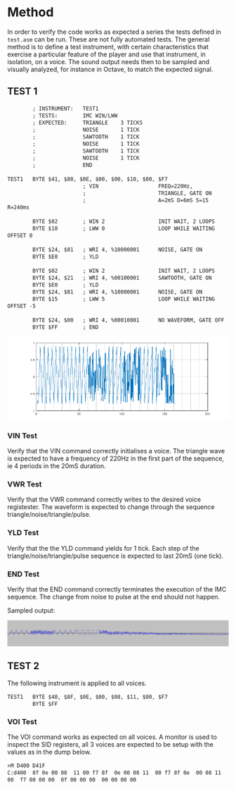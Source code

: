 
# Method #

In order to verify the code works as expected a series the tests defined in `test.asm` can be run. These are not fully automated tests. The general method is to define a test instrument, with certain characteristics that exercise a particular feature of the player and use that instrument, in isolation, on a voice. The sound output needs then to be sampled and visually analyzed, for instance in Octave,  to match the expected signal.

## TEST 1 ##

````ASM
        ; INSTRUMENT:   TEST1
        ; TESTS:        IMC WIN/LWW
        ; EXPECTED:     TRIANGLE    3 TICKS
        ;               NOISE       1 TICK
        ;               SAWTOOTH    1 TICK
        ;               NOISE       1 TICK
        ;               SAWTOOTH    1 TICK
        ;               NOISE       1 TICK      
        ;               END

TEST1   BYTE $41, $80, $0E, $00, $00, $10, $00, $F7
                        ; VIN                   FREQ=220Hz, 
                        ;                       TRIANGLE, GATE ON 
                        ;                       A=2mS D=6mS S=15  R=240ms 
                   
        BYTE $02        ; WIN 2                 INIT WAIT, 2 LOOPS                        
        BYTE $10        ; LWW 0                 LOOP WHILE WAITING OFFSET 0
        
        BYTE $24, $81   ; WRI 4, %10000001      NOISE, GATE ON        
        BYTE $E0        ; YLD

        BYTE $02        ; WIN 2                 INIT WAIT, 2 LOOPS                        
        BYTE $24, $21   ; WRI 4, %00100001      SAWTOOTH, GATE ON        
        BYTE $E0        ; YLD
        BYTE $24, $81   ; WRI 4, %10000001      NOISE, GATE ON        
        BYTE $15        ; LWW 5                 LOOP WHILE WAITING OFFSET -5

        BYTE $24, $00   ; WRI 4, %00010001      NO WAVEFORM, GATE OFF
        BYTE $FF        ; END
````        
![test1](tests/test1.png)


### VIN Test ###

Verify that the VIN command correctly initialises a voice. The triangle wave is expected to have a frequency of 220Hz in the first part of the sequence, ie 4 periods in the 20mS duration.

### VWR Test ###

Verify that the VWR command correctly writes to the desired voice registester. The waveform is expected to change through the sequence triangle/noise/triangle/pulse.

### YLD Test ###

Verify that the the YLD command yields for 1 tick. Each step of the triangle/noise/triangle/pulse sequence is expected to last 20mS (one tick).

### END Test ###

Verify that the END command correctly terminates the execution of the IMC sequence. The change from noise to pulse at the end should not happen.

Sampled output:

![drum1](images/validation_drum_1.png)

## TEST 2 ##

The following instrument is applied to all voices.

```ASM
TEST1   BYTE $40, $8F, $0E, $00, $08, $11, $00, $F7
        BYTE $FF
```

### VOI Test ###

The VOI command works as expected on all voices.  A monitor is used to inspect the SID registers, all 3 voices are expected to be setup with the values as in the dump below.

```
>M D400 D41F
C:d400  8f 0e 00 08  11 00 f7 8f  0e 00 08 11  00 f7 8f 0e  00 08 11 00  f7 00 00 00  0f 00 00 00  00 00 00 00
```
